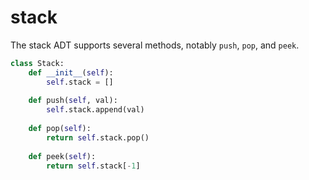 # stack

The stack ADT supports several methods, notably `push`, `pop`, and `peek`. 

```python
class Stack:
    def __init__(self):
        self.stack = []
    
    def push(self, val):
        self.stack.append(val)
    
    def pop(self):
        return self.stack.pop()
    
    def peek(self):
        return self.stack[-1]
```


